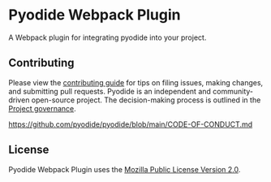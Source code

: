 # Pyodide Webpack Plugin

A Webpack plugin for integrating pyodide into your project.

## Contributing

Please view the [contributing guide](./CONTRIBUTING.md) for tips on filing issues, making changes, and submitting pull requests. Pyodide is an independent and community-driven open-source project. The decision-making process is outlined in the [Project governance](https://pyodide.org/en/stable/project/governance.html).

https://github.com/pyodide/pyodide/blob/main/CODE-OF-CONDUCT.md

## License

Pyodide Webpack Plugin uses the [Mozilla Public License Version 2.0](https://choosealicense.com/licenses/mpl-2.0/).
